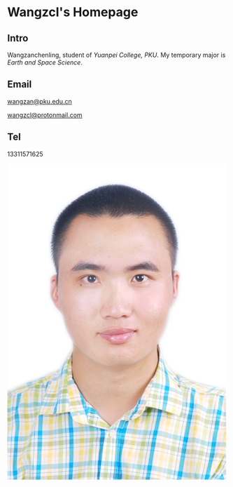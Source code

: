 # Wangzcl's Homepage
## Intro
Wangzanchenling, student of *Yuanpei College, PKU*. My temporary major is *Earth and Space Science*.
## Email
[wangzan@pku.edu.cn](wangzan@pku.edu.cn)

[wangzcl@protonmail.com](wangzcl@protonmail.com)
## Tel
13311571625

![](/F3D176B6-9221-42FF-9AA9-8244AFEF03AB.jpeg)
